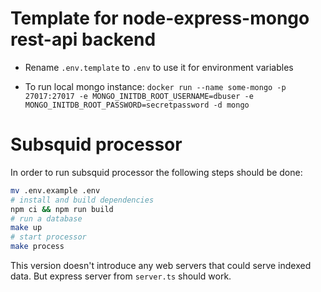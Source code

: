 # Template for node-express-mongo rest-api backend

 - Rename `.env.template` to `.env` to use it for environment variables

 - To run local mongo instance: `docker run --name some-mongo -p 27017:27017 -e MONGO_INITDB_ROOT_USERNAME=dbuser -e MONGO_INITDB_ROOT_PASSWORD=secretpassword -d mongo `

# Subsquid processor

In order to run subsquid processor the following steps should be done:
```sh
mv .env.example .env
# install and build dependencies
npm ci && npm run build
# run a database
make up
# start processor
make process
```

This version doesn't introduce any web servers that could serve indexed data. But express server from `server.ts` should work.